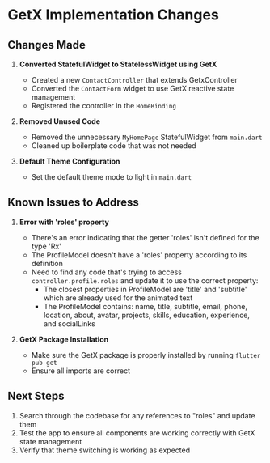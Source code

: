 # GetX Implementation Changes

## Changes Made

1. **Converted StatefulWidget to StatelessWidget using GetX**
   - Created a new `ContactController` that extends GetxController
   - Converted the `ContactForm` widget to use GetX reactive state management
   - Registered the controller in the `HomeBinding`

2. **Removed Unused Code**
   - Removed the unnecessary `MyHomePage` StatefulWidget from `main.dart`
   - Cleaned up boilerplate code that was not needed

3. **Default Theme Configuration**
   - Set the default theme mode to light in `main.dart`

## Known Issues to Address

1. **Error with 'roles' property**
   - There's an error indicating that the getter 'roles' isn't defined for the type 'Rx<ProfileModel>'
   - The ProfileModel doesn't have a 'roles' property according to its definition
   - Need to find any code that's trying to access `controller.profile.roles` and update it to use the correct property:
     - The closest properties in ProfileModel are 'title' and 'subtitle' which are already used for the animated text
     - The ProfileModel contains: name, title, subtitle, email, phone, location, about, avatar, projects, skills, education, experience, and socialLinks

2. **GetX Package Installation**
   - Make sure the GetX package is properly installed by running `flutter pub get`
   - Ensure all imports are correct

## Next Steps

1. Search through the codebase for any references to "roles" and update them
2. Test the app to ensure all components are working correctly with GetX state management
3. Verify that theme switching is working as expected 